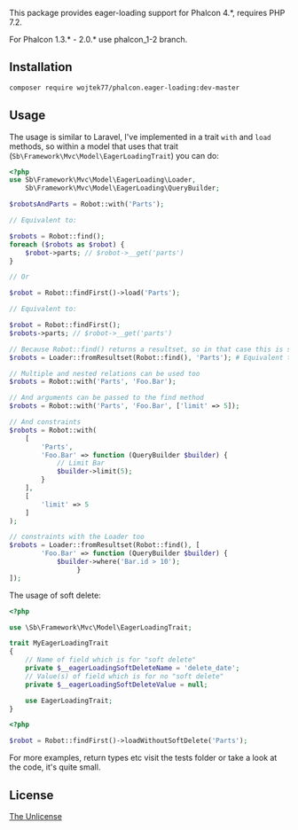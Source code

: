 This package provides eager-loading support for Phalcon 4.\*, requires PHP 7.2.

For Phalcon 1.3.* - 2.0.* use phalcon_1-2 branch.

Installation
-----

```bash
composer require wojtek77/phalcon.eager-loading:dev-master
```

Usage
-----

The usage is similar to Laravel, I've implemented in a trait `with` and `load` methods, so within a model that uses that trait (`Sb\Framework\Mvc\Model\EagerLoadingTrait`) you can do:

```php
<?php
use Sb\Framework\Mvc\Model\EagerLoading\Loader,
	Sb\Framework\Mvc\Model\EagerLoading\QueryBuilder;

$robotsAndParts = Robot::with('Parts');

// Equivalent to:

$robots = Robot::find();
foreach ($robots as $robot) {
	$robot->parts; // $robot->__get('parts')
}

// Or

$robot = Robot::findFirst()->load('Parts');

// Equivalent to:

$robot = Robot::findFirst();
$robots->parts; // $robot->__get('parts')

// Because Robot::find() returns a resultset, so in that case this is solved with:
$robots = Loader::fromResultset(Robot::find(), 'Parts'); # Equivalent to the second example

// Multiple and nested relations can be used too
$robots = Robot::with('Parts', 'Foo.Bar');

// And arguments can be passed to the find method
$robots = Robot::with('Parts', 'Foo.Bar', ['limit' => 5]);

// And constraints
$robots = Robot::with(
	[
		'Parts',
		'Foo.Bar' => function (QueryBuilder $builder) {
			// Limit Bar
			$builder->limit(5);
		}
	],
	[
		'limit' => 5
	]
);

// constraints with the Loader too
$robots = Loader::fromResultset(Robot::find(), [
        'Foo.Bar' => function (QueryBuilder $builder) {
			$builder->where('Bar.id > 10'); 
	             }
]); 

```

The usage of soft delete:
```php
<?php

use \Sb\Framework\Mvc\Model\EagerLoadingTrait;

trait MyEagerLoadingTrait
{
    // Name of field which is for "soft delete"
    private $__eagerLoadingSoftDeleteName = 'delete_date';
    // Value(s) of field which is for no "soft delete"
    private $__eagerLoadingSoftDeleteValue = null;

    use EagerLoadingTrait;
}
```
```php
<?php

$robot = Robot::findFirst()->loadWithoutSoftDelete('Parts');
```

For more examples, return types etc visit the tests folder or take a look at the code, it's quite small.

License
-------
[The Unlicense](http://unlicense.org/)
